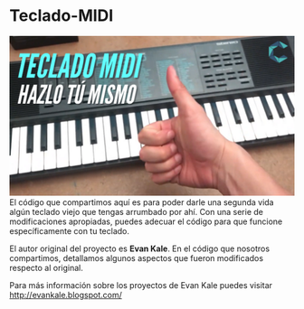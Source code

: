 # Teclado-MIDI
![Vista_en_Tinkercad](Miniatura_de_Youtube.png?raw=true "Ensamblaje")
El código que compartimos aquí es para poder darle una segunda vida algún teclado viejo que tengas arrumbado por ahí.
Con una serie de modificaciones apropiadas, puedes adecuar el código para que funcione específicamente con tu teclado.

El autor original del proyecto es **Evan Kale**. En el código que nosotros compartimos, detallamos algunos aspectos que fueron modificados respecto al original.

Para más información sobre los proyectos de Evan Kale puedes visitar http://evankale.blogspot.com/
